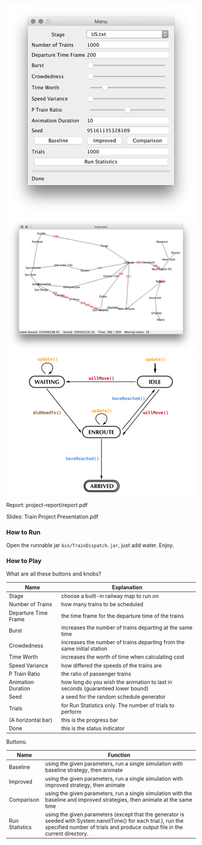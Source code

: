 ![menu](assets/1.jpg)
![animation](assets/2.jpg)
![Train-States](assets/Train-States.png)

Report: project-report/report.pdf

Slides: Train Project Presentation.pdf

### How to Run

Open the runnable jar `bin/TrainDispatch.jar`, just add water. Enjoy.

### How to Play

What are all these buttons and knobs?

Name | Explanation
------ | ------
Stage | choose a built-in railway map to run on
Number of Trains | how many trains to be scheduled
Departure Time Frame | the time frame for the departure time of the trains
Burst | increases the number of trains departing at the same time
Crowdedness | increases the number of trains departing from the same initial station
Time Worth | increases the worth of time when calculating cost
Speed Variance | how differed the speeds of the trains are
P Train Ratio | the ratio of passenger trains
Animation Duration | how long do you wish the animation to last in seconds (guaranteed lower bound)
Seed | a seed for the random schedule generator
Trials | for Run Statistics only. The number of trials to perform
(A horizontal bar) | this is the progress bar
Done | this is the status indicator

Buttons:

Name | Function
-----|-----
Baseline | using the given parameters, run a single simulation with baseline strategy, then animate
Improved | using the given parameters, run a single simulation with improved strategy, then animate
Comparison | using the given parameters, run a single simulation with the baseline and improved strategies, then animate at the same time
Run Statistics | using the given parameters (except that the generator is seeded with System.nanotTime() for each trial.), run the specified number of trials and produce output file in the current directory.